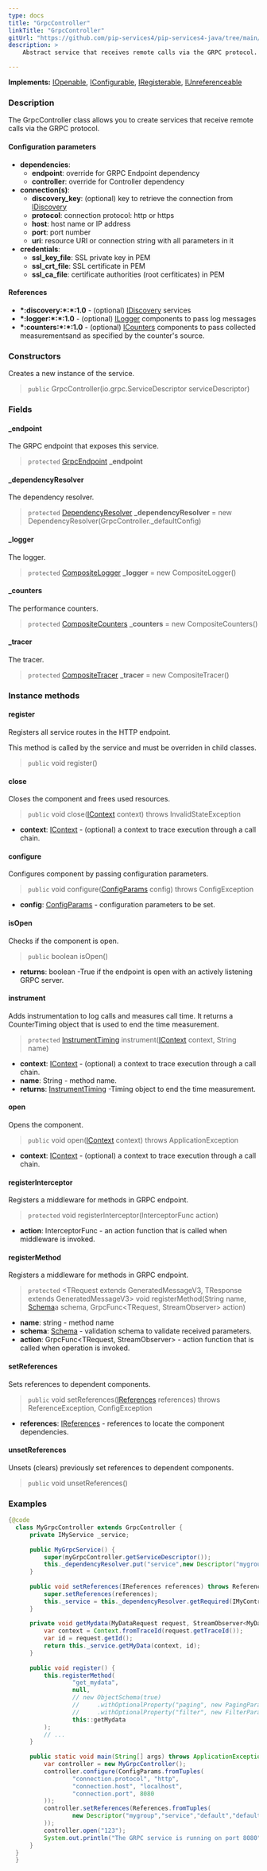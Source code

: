 ```yaml
---
type: docs
title: "GrpcController"
linkTitle: "GrpcController"
gitUrl: "https://github.com/pip-services4/pip-services4-java/tree/main/pip-services4-grpc-java"
description: > 
    Abstract service that receives remote calls via the GRPC protocol.

---
```


**Implements:** [IOpenable](../../../components/run/iopenable), [IConfigurable](../../../components/config/iconfigurable), [IRegisterable](../iregisterable), [IUnreferenceable](../../../components/refer/iunreferenceable)


### Description

The GrpcController class allows you to create services that receive remote calls via the GRPC protocol.

#### Configuration parameters
- **dependencies**:   
    - **endpoint**: override for GRPC Endpoint dependency    
    - **controller**: override for Controller dependency    
- **connection(s)**:    
    - **discovery_key**: (optional) key to retrieve the connection from [IDiscovery](../../../config/connect/idiscovery)    
    - **protocol**: connection protocol: http or https    
    - **host**: host name or IP address    
    - **port**: port number   
    - **uri**: resource URI or connection string with all parameters in it    
- **credentials**:   
    - **ssl_key_file**: SSL private key in PEM    
    - **ssl_crt_file**: SSL certificate in PEM    
    - **ssl_ca_file**: certificate authorities (root cerfiticates) in PEM    
 
#### References

- **\*:discovery:\*:\*:1.0** - (optional) [IDiscovery](../../../config/connect/idiscovery) services
- **\*:logger:\*:\*:1.0** - (optional) [ILogger](../../../observability/log/ilogger) components to pass log messages
- **\*:counters:\*:\*:1.0** - (optional) [ICounters](../../../observability/count/icounters) components to pass collected measurementsand as specified by the counter's source.
 


### Constructors

Creates a new instance of the service.

> `public`  GrpcController(io.grpc.ServiceDescriptor serviceDescriptor)


### Fields

<span class="hide-title-link">

#### _endpoint
The GRPC endpoint that exposes this service.
> `protected` [GrpcEndpoint](../grpc_endpoint) **_endpoint**

#### _dependencyResolver
The dependency resolver.
> `protected` [DependencyResolver](../../../components/refer/dependency_resolver) **_dependencyResolver** = new DependencyResolver(GrpcController._defaultConfig)

#### _logger
The logger.
> `protected` [CompositeLogger](../../../observability/log/composite_logger) **_logger** = new CompositeLogger()

#### _counters
The performance counters.
> `protected` [CompositeCounters](../../../observability/count/composite_counters) **_counters** = new CompositeCounters()

#### _tracer
The tracer.
> `protected` [CompositeTracer](../../../observability/trace/composite_tracer) **_tracer** = new CompositeTracer()

</span>


### Instance methods
#### register
Registers all service routes in the HTTP endpoint.

This method is called by the service and must be overriden in child classes.

> `public` void register()


#### close
Closes the component and frees used resources.

> `public` void close([IContext](../../../components/context/icontext) context) throws InvalidStateException

- **context**: [IContext](../../../components/context/icontext) - (optional) a context to trace execution through a call chain.


#### configure
Configures component by passing configuration parameters.

> `public` void configure([ConfigParams](../../../components/config/config_params) config) throws ConfigException

- **config**: [ConfigParams](../../../components/config/config_params) - configuration parameters to be set.


#### isOpen
Checks if the component is open.

> `public` boolean isOpen()

- **returns**: boolean -True if the endpoint is open with an actively listening GRPC server.


#### instrument
Adds instrumentation to log calls and measures call time. 
It returns a CounterTiming object that is used to end the time measurement.

> `protected` [InstrumentTiming](../../../rpc/trace/instrument_timing) instrument([IContext](../../../components/context/icontext) context, String name)

- **context**: [IContext](../../../components/context/icontext) - (optional) a context to trace execution through a call chain.
- **name**: String - method name.
- **returns**: [InstrumentTiming](../../../rpc/trace/instrument_timing) -Timing object to end the time measurement.


#### open
Opens the component.

> `public` void open([IContext](../../../components/context/icontext) context) throws ApplicationException

- **context**: [IContext](../../../components/context/icontext) - (optional) a context to trace execution through a call chain.


#### registerInterceptor
Registers a middleware for methods in GRPC endpoint.

> `protected` void registerInterceptor(InterceptorFunc action)

- **action**: InterceptorFunc - an action function that is called when middleware is invoked.


#### registerMethod

Registers a middleware for methods in GRPC endpoint.

> `protected` <TRequest extends GeneratedMessageV3, TResponse extends GeneratedMessageV3> void registerMethod(String name, [Schema](../../../data/validate/schema)a schema, GrpcFunc<TRequest,  StreamObserver<TResponse>> action)

- **name**: string - method name
- **schema**: [Schema](../../../data/validate/schema) - validation schema to validate received parameters.
- **action**: GrpcFunc<TRequest, StreamObserver<TResponse>> - action function that is called when operation is invoked.


#### setReferences
Sets references to dependent components.

> `public` void setReferences([IReferences](../../../components/refer/ireferences) references) throws ReferenceException, ConfigException

- **references**: [IReferences](../../../components/refer/ireferences) - references to locate the component dependencies.


#### unsetReferences
Unsets (clears) previously set references to dependent components.

> `public` void unsetReferences()


### Examples

```java
{@code
  class MyGrpcController extends GrpcController {
      private IMyService _service;
 
      public MyGrpcService() {
          super(myGrpcController.getServiceDescriptor());
          this._dependencyResolver.put("service",new Descriptor("mygroup","service","*","*","1.0"));
      }
 
      public void setReferences(IReferences references) throws ReferenceException, ConfigException {
          super.setReferences(references);
          this._service = this._dependencyResolver.getRequired(IMyController.class, "service");
      }
 
      private void getMydata(MyDataRequest request, StreamObserver<MyDataPage> responseObserver) {
          var context = Context.fromTraceId(request.getTraceId());
          var id = request.getId();
          return this._service.getMyData(context, id);
      }
 
      public void register() {
          this.registerMethod(
                  "get_mydata",
                  null,
                  // new ObjectSchema(true)
                  //     .withOptionalProperty("paging", new PagingParamsSchema())
                  //     .withOptionalProperty("filter", new FilterParamsSchema()),
                  this::getMydata
          );
          // ...
      }
 
      public static void main(String[] args) throws ApplicationException {
          var controller = new MyGrpcController();
          controller.configure(ConfigParams.fromTuples(
                  "connection.protocol", "http",
                  "connection.host", "localhost",
                  "connection.port", 8080
          ));
          controller.setReferences(References.fromTuples(
                  new Descriptor("mygroup","service","default","default","1.0"), _service
          ));
          controller.open("123");
          System.out.println("The GRPC service is running on port 8080");
      }
  }
  }
```


